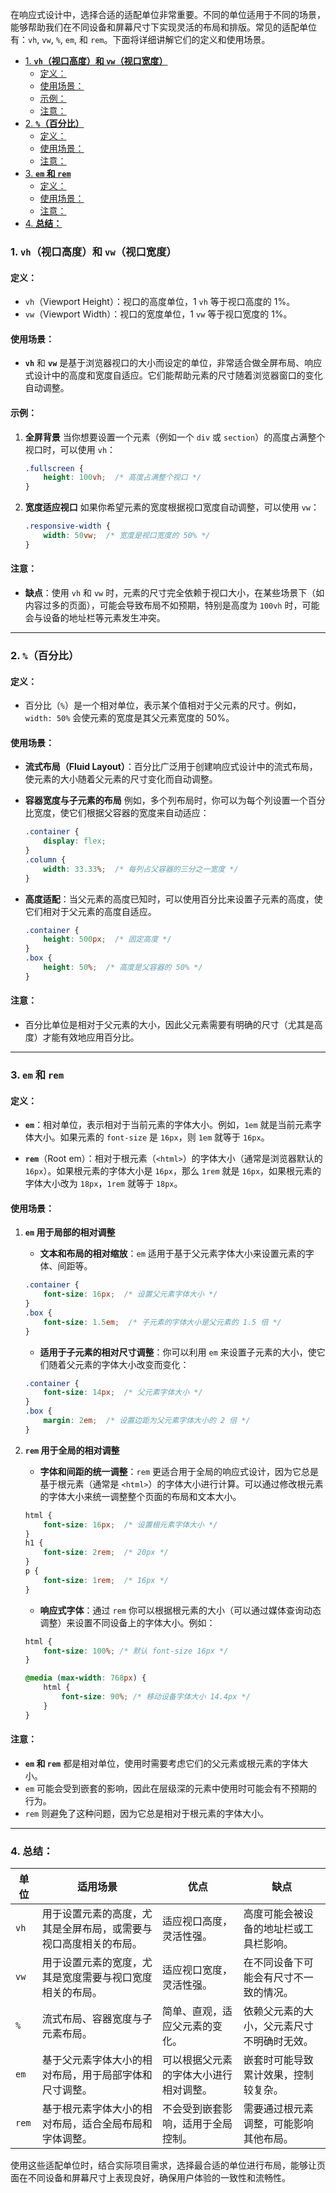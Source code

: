 在响应式设计中，选择合适的适配单位非常重要。不同的单位适用于不同的场景，能够帮助我们在不同设备和屏幕尺寸下实现灵活的布局和排版。常见的适配单位有：`vh`, `vw`, `%`, `em`, 和 `rem`。下面将详细讲解它们的定义和使用场景。
- [1. **`vh`（视口高度）和 `vw`（视口宽度）**](#1-vh视口高度和-vw视口宽度)
  - [定义：](#定义)
  - [使用场景：](#使用场景)
  - [示例：](#示例)
  - [注意：](#注意)
- [2. **`%`（百分比）**](#2-百分比)
  - [定义：](#定义-1)
  - [使用场景：](#使用场景-1)
  - [注意：](#注意-1)
- [3. **`em` 和 `rem`**](#3-em-和-rem)
  - [定义：](#定义-2)
  - [使用场景：](#使用场景-2)
  - [注意：](#注意-2)
- [4. **总结：**](#4-总结)

### 1. **`vh`（视口高度）和 `vw`（视口宽度）**

#### 定义：
- `vh`（Viewport Height）：视口的高度单位，1 `vh` 等于视口高度的 1%。
- `vw`（Viewport Width）：视口的宽度单位，1 `vw` 等于视口宽度的 1%。

#### 使用场景：
- **`vh`** 和 **`vw`** 是基于浏览器视口的大小而设定的单位，非常适合做全屏布局、响应式设计中的高度和宽度自适应。它们能帮助元素的尺寸随着浏览器窗口的变化自动调整。

#### 示例：
1. **全屏背景**
   当你想要设置一个元素（例如一个 `div` 或 `section`）的高度占满整个视口时，可以使用 `vh`：
   ```css
   .fullscreen {
       height: 100vh;  /* 高度占满整个视口 */
   }
   ```

2. **宽度适应视口**
   如果你希望元素的宽度根据视口宽度自动调整，可以使用 `vw`：
   ```css
   .responsive-width {
       width: 50vw;  /* 宽度是视口宽度的 50% */
   }
   ```

#### 注意：
- **缺点**：使用 `vh` 和 `vw` 时，元素的尺寸完全依赖于视口大小，在某些场景下（如内容过多的页面），可能会导致布局不如预期，特别是高度为 `100vh` 时，可能会与设备的地址栏等元素发生冲突。

---

### 2. **`%`（百分比）**

#### 定义：
- 百分比（`%`）是一个相对单位，表示某个值相对于父元素的尺寸。例如，`width: 50%` 会使元素的宽度是其父元素宽度的 50%。

#### 使用场景：
- **流式布局（Fluid Layout）**：百分比广泛用于创建响应式设计中的流式布局，使元素的大小随着父元素的尺寸变化而自动调整。
  
- **容器宽度与子元素的布局**
  例如，多个列布局时，你可以为每个列设置一个百分比宽度，使它们根据父容器的宽度来自动适应：
  ```css
  .container {
      display: flex;
  }
  .column {
      width: 33.33%;  /* 每列占父容器的三分之一宽度 */
  }
  ```

- **高度适配**：当父元素的高度已知时，可以使用百分比来设置子元素的高度，使它们相对于父元素的高度自适应。
  ```css
  .container {
      height: 500px;  /* 固定高度 */
  }
  .box {
      height: 50%;  /* 高度是父容器的 50% */
  }
  ```

#### 注意：
- 百分比单位是相对于父元素的大小，因此父元素需要有明确的尺寸（尤其是高度）才能有效地应用百分比。

---

### 3. **`em` 和 `rem`**

#### 定义：
- **`em`**：相对单位，表示相对于当前元素的字体大小。例如，`1em` 就是当前元素字体大小。如果元素的 `font-size` 是 `16px`，则 `1em` 就等于 `16px`。
  
- **`rem`**（Root em）：相对于根元素（`<html>`）的字体大小（通常是浏览器默认的 `16px`）。如果根元素的字体大小是 `16px`，那么 `1rem` 就是 `16px`，如果根元素的字体大小改为 `18px`，`1rem` 就等于 `18px`。

#### 使用场景：

1. **`em` 用于局部的相对调整**
   - **文本和布局的相对缩放**：`em` 适用于基于父元素字体大小来设置元素的字体、间距等。
   ```css
   .container {
       font-size: 16px;  /* 设置父元素字体大小 */
   }
   .box {
       font-size: 1.5em;  /* 子元素的字体大小是父元素的 1.5 倍 */
   }
   ```

   - **适用于子元素的相对尺寸调整**：你可以利用 `em` 来设置子元素的大小，使它们随着父元素的字体大小改变而变化：
   ```css
   .container {
       font-size: 14px;  /* 父元素字体大小 */
   }
   .box {
       margin: 2em;  /* 设置边距为父元素字体大小的 2 倍 */
   }
   ```

2. **`rem` 用于全局的相对调整**
   - **字体和间距的统一调整**：`rem` 更适合用于全局的响应式设计，因为它总是基于根元素（通常是 `<html>`）的字体大小进行计算。可以通过修改根元素的字体大小来统一调整整个页面的布局和文本大小。

   ```css
   html {
       font-size: 16px;  /* 设置根元素字体大小 */
   }
   h1 {
       font-size: 2rem;  /* 20px */
   }
   p {
       font-size: 1rem;  /* 16px */
   }
   ```

   - **响应式字体**：通过 `rem` 你可以根据根元素的大小（可以通过媒体查询动态调整）来设置不同设备上的字体大小。例如：
   ```css
   html {
       font-size: 100%; /* 默认 font-size 16px */
   }

   @media (max-width: 768px) {
       html {
           font-size: 90%; /* 移动设备字体大小 14.4px */
       }
   }
   ```

#### 注意：
- **`em` 和 `rem`** 都是相对单位，使用时需要考虑它们的父元素或根元素的字体大小。
- `em` 可能会受到嵌套的影响，因此在层级深的元素中使用时可能会有不预期的行为。
- `rem` 则避免了这种问题，因为它总是相对于根元素的字体大小。

---

### 4. **总结：**

| **单位** | **适用场景**                                                     | **优点**                               | **缺点**                                   |
| -------- | ---------------------------------------------------------------- | -------------------------------------- | ------------------------------------------ |
| `vh`     | 用于设置元素的高度，尤其是全屏布局，或需要与视口高度相关的布局。 | 适应视口高度，灵活性强。               | 高度可能会被设备的地址栏或工具栏影响。     |
| `vw`     | 用于设置元素的宽度，尤其是宽度需要与视口宽度相关的布局。         | 适应视口宽度，灵活性强。               | 在不同设备下可能会有尺寸不一致的情况。     |
| `%`      | 流式布局、容器宽度与子元素布局。                                 | 简单、直观，适应父元素的变化。         | 依赖父元素的大小，父元素尺寸不明确时无效。 |
| `em`     | 基于父元素字体大小的相对布局，用于局部字体和尺寸调整。           | 可以根据父元素的字体大小进行相对调整。 | 嵌套时可能导致累计效果，控制较复杂。       |
| `rem`    | 基于根元素字体大小的相对布局，适合全局布局和字体调整。           | 不会受到嵌套影响，适用于全局控制。     | 需要通过根元素调整，可能影响其他布局。     |

使用这些适配单位时，结合实际项目需求，选择最合适的单位进行布局，能够让页面在不同设备和屏幕尺寸上表现良好，确保用户体验的一致性和流畅性。